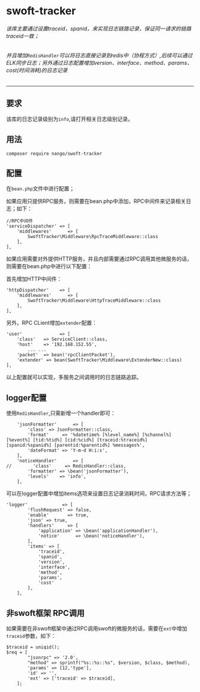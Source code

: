 # swoft-tracker

###### 该库主要通过设置traceid，spanid，来实现日志链路记录，保证同一请求的链路traceid一致；
###### 并且增加`RedisHandler`可以将日志直接记录到redis中（协程方式）,后续可以通过ELK同步日志；另外通过日志配置增加version、interface、method、params、cost(时间消耗)的日志记录

---

## 要求
该库的日志记录级别为`info`,请打开相关日志级别记录。

## 用法

```
composer require nango/swoft-tracker
```
## 配置

在`bean.php`文件中进行配置；

如果应用只提供RPC服务，则需要在bean.php中添加，RPC中间件来记录相关日志；如下：


```
//RPC中间件
'serviceDispatcher' => [
    'middlewares'      => [
        SwoftTracker\Middleware\RpcTraceMiddleware::class
    ],
],
```

如果应用需要对外提供HTTP服务，并且内部需要通过RPC调用其他微服务的话，则需要在bean.php中进行以下配置：

首先增加HTTP中间件：

```
'httpDispatcher'    => [
    'middlewares'      => [
        SwoftTracker\Middleware\HttpTraceMiddleware::class
    ],
],
```

另外，RPC CLient增加`extender`配置：

```
'user'              => [
    'class'   => ServiceClient::class,
    'host'    => '192.168.152.55',
        ... ...
    'packet'  => bean('rpcClientPacket'),
    'extender' => bean(SwoftTracker\Middleware\ExtenderNew::class)
],
```
以上配置就可以实现，多服务之间调用时的日志链路追踪。

## logger配置
使用`RedisHandler`,只需新增一个handler即可：

```
    'jsonFormatter'      => [
        'class' => JsonFormatter::class,
        'format'     => '%datetime% [%level_name%] [%channel%] [%event%] [tid:%tid%] [cid:%cid%] [traceid:%traceid%] [spanid:%spanid%] [parentid:%parentid%] %messages%',
        'dateFormat' => 'Y-m-d H:i:s',
    ],
    'noticeHandler'      => [
//        'class'     => RedisHandler::class,
        'formatter' => \bean('jsonFormatter'),
        'levels'    => 'info',
    ],
```

可以在logger配置中增加items选项来设置日志记录消耗时间，RPC请求方法等；


```
'logger'             => [
        'flushRequest' => false,
        'enable'       => true,
        'json' => true,
        'handlers'     => [
            'application' => \bean('applicationHandler'),
            'notice'      => \bean('noticeHandler'),
        ],
        'items' => [
            'traceid',
            'spanid',
            'version',
            'interface',
            'method',
            'params',
            'cost'
        ],
    ],
```

## 非swoft框架 RPC调用

如果需要在非swoft框架中通过RPC调用swoft的微服务的话，需要在`ext`中增加`traceid`参数，如下：

```
$traceid = uniqid();
$req = [
        "jsonrpc" => '2.0',
        "method" => sprintf("%s::%s::%s", $version, $class, $method),
        'params' => [12,'type'],
        'id' => '',
        'ext' => ['traceid' => $traceid],
    ];
```







